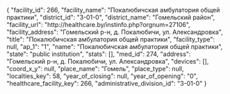 {
    "facility_id": 266,
    "facility_name": "Покалюбичская амбулатория общей практики",
    "district_id": "3-01-0",
    "district_name": "Гомельский район",
    "facility_url": "http:\/\/healthcare.by\/instinfo.php?orgnum=27106",
    "facility_address": "Гомельский р-н, д. Покалюбичи, ул. Александровка",
    "title": "Покалюбичская амбулатория общей практики",
    "facility_type": null,
    "ap_1": "1",
    "name": "Покалюбичская амбулатория общей практики",
    "state": "public institution",
    "stats": [],
    "med_id": 274,
    "address": "Гомельский р-н, д. Покалюбичи, ул. Александровка",
    "devices": [],
    "coord_x_y": null,
    "place_name": "Гомель",
    "place_type": null,
    "localties_key": 58,
    "year_of_closing": null,
    "year_of_opening": "0",
    "healthcare_facility_key": 266,
    "administrative_division_id": "3-01-0"
}